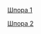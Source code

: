 [Шпора 1](https://code.s3.yandex.net/Python-dev/cheatsheets/063-fastapi-osnovy-shpora/063-fastapi-osnovy-shpora.html)

[Шпора 2](https://code.s3.yandex.net/Python-dev/cheatsheets/064-fastapi-obrabotka-form-json-shemy-pydantic-shpo/064-fastapi-obrabotka-form-json-shemy-pydantic-shpo.html)
